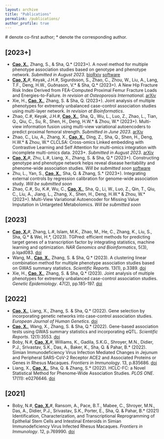 ```yaml
---
layout: archive
title: "Publications"
permalink: /publications/
author_profile: true
---
```


\# denote co-first author; \* denote the corresponding author.

## \[2023+\]

* **<u>Cao, X.</u>**, Zhang, S., & Sha, Q.\* (2023+). A novel method for multiple phenotype association studies based on genotype and phenotype network. *Submitted in August 2023*. [bioRxiv](https://doi.org/10.1101/2023.02.23.529687) [software](https://github.com/xueweic/GPN)
* **<u>Cao, X.</u>**\#, Keyak, J.H.\#, Sigurdsson, S., Zhao, C., Zhou, W., Liu, A., Lang, T.F., Deng, H.W., Guðnason, V.\* & Sha, Q.\* (2023+). A New Hip Fracture Risk Index Derived from FEA-Computed Proximal Femur Fracture Loads and Energies-to-Failure. *In revision at Osteoporosis International*. [arXiv](https://arxiv.org/abs/2210.01032)
* Xie, H., **<u>Cao, X.</u>**, Zhang, S. & Sha, Q. (2023+). Joint analysis of multiple phenotypes for extremely unbalanced case-control association studies using multi-layer network. *In revision at Bioinformatics*.
* Zhao, C.\#, Keyak, J.H.\#, **<u>Cao, X.</u>**, Sha, Q., Wu, L., Luo, Z., Zhao, L., Tian, Q., Qiu, C., Su, R., Shen, H., Deng, H.W.\* & Zhou, W.\* (2023+). Multi-view information fusion using multi-view variational autoencoders to predict proximal femoral strength. *Submitted in June 2023*. [arXiv](https://arxiv.org/abs/2210.00674)
* Zhao, C., Liu, A., Zhang, X., **<u>Cao, X.</u>**, Ding, Z., Sha, Q., Shen, H., Deng, H.W.\* & Zhou, W.\* CLCLSA: Cross-omics Linked embedding with Contrastive Learning and Self Attention for multi-omics integration with incomplete multi-omics data. 2023+. *Submitted in August 2023*. [arXiv](https://arxiv.org/abs/2304.05542)
* **<u>Cao, X.</u>**\#, Zhu, L.\#, Liang, X., Zhang, S. & Sha, Q.\* (2023+). Constructing genotype and phenotype network helps reveal disease heritability and phenome-wide association studies. *Will be submitted soon* [software](https://github.com/xueweic/GPN)
* Zhu, L., Yan, S., **<u>Cao, X.</u>**, Sha, Q. & Zhang, S.\* (2023+). Integrating external controls by regression calibration for genome-wide association study. *Will be submitted soon*
* Zhao, C.\#, Su, K.\#, Wu, C., **<u>Cao, X.</u>**, Sha, Q., Li, W., Luo, Z., Qin, T., Qiu, C., Liu, A., Jiang, L., Zhang, X., Shen, H., Deng, H.W.\* & Zhou, W.\* (2023+). Multi-View Variational Autoencoder for Missing Value Imputation in Untargeted Metabolomics. *Will be submitted soon*

## \[2023\]
* **<u>Cao, X.</u>**\#, Zhang, L.\#, Islam, M.K., Zhao, M., He, C., Zhang, K., Liu, S., Sha, Q.\* & Wei, H.\*, (2023). TGPred: efficient methods for predicting target genes of a transcription factor by integrating statistics, machine learning and optimization. *NAR Genomics and Bioinformatics*, 5(3), p.lqad083. [doi](https://doi.org/10.1093/nargab/lqad083)
* Wang, M., **<u>Cao, X.</u>**, Zhang, S. & Sha, Q.\* (2023). A clustering linear combination method for multiple phenotype association studies based on GWAS summary statistics. *Scientific Reports*. 13(1), p.3389. [doi](https://www.nature.com/articles/s41598-023-30415-3)
* Xie, H., **<u>Cao, X.</u>**, Zhang, S. & Sha, Q.\* (2023). Joint analysis of multiple phenotypes for extremely unbalanced case-control association studies. *Genetic Epidemiology*. 47(2), pp.185-197. [doi](https://doi.org/10.1002/gepi.22513)

## \[2022\]
* **<u>Cao, X.</u>**, Liang, X., Zhang, S. & Sha, Q.\* (2022). Gene selection by incorporating genetic networks into case-control association studies. *European Journal of Human Genetics*. [doi](https://www.nature.com/articles/s41431-022-01264-x)
* **<u>Cao, X.</u>**, Wang, X., Zhang, S. & Sha, Q.\* (2022). Gene-based association tests using GWAS summary statistics and incorporating eQTL. *Scientific Reports*. 12(1):3553. [doi](https://www.nature.com/articles/s41598-022-07465-0)
* Boby, N.\#, **<u>Cao, X.</u>**\#, Williams, K., Gadila, S.K.G., Shroyer, M.N., Didier, P.J., Srivastav, S.K., Das, A., Baker, K., Sha, Q. & Pahar, B.\* (2022). Simian Immunodeficiency Virus Infection Mediated Changes in Jejunum and Peripheral SARS-CoV-2 Receptor ACE2 and Associated Proteins or Genes in Rhesus Macaques. *Frontiers in Immunology*. 13, p.835686. [doi](https://www.frontiersin.org/articles/10.3389/fimmu.2022.835686/full)
* Liang, X.,  **<u>Cao, X.</u>**, Sha, Q. & Zhang, S.\* (2022). HCLC-FC: a Novel Statistical Method for Phenome-Wide Association Studies. *PLOS ONE*. 17(11): e0276646. [doi](https://journals.plos.org/plosone/article?id=10.1371/journal.pone.0276646)

## \[2021\]
* Boby, N.\#, **<u>Cao, X.</u>**\#, Ransom, A., Pace, B.T., Mabee, C., Shroyer, M.N., Das, A., Didier, P.J., Srivastav, S.K., Porter, E., Sha, Q. & Pahar, B.\* (2021) Identification, Characterization, and Transcriptional Reprogramming of Epithelial Stem Cells and Intestinal Enteroids in Simian Immunodeficiency Virus Infected Rhesus Macaques. *Frontiers in Immunology*. 12, p.769990. [doi](https://www.frontiersin.org/articles/10.3389/fimmu.2021.769990/full)
